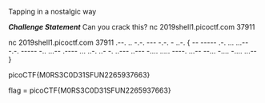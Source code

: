 Tapping in a nostalgic way

***Challenge Statement***
Can you crack this? 
nc 2019shell1.picoctf.com 37911
>>>>>>>>>>>>>>>>>>>>>>>>>>>>>>>>>>>>>>>>>>>>>>>>>>
nc 2019shell1.picoctf.com 37911
.--. .. -.-. --- -.-. - ..-. { -- ----- .-. ... ...-- -.-. ----- -.. ...-- .---- ... ..-. ..- -. ..--- ..--- -.... ..... ----. ...-- --... -.... -.... ...-- } 

picoCTF{M0RS3C0D31SFUN2265937663}
>>>>>>>>>>>>>>>>>>>>>>>>>>>>>>>>>>>>>>>>>>>>>>>>>>>
flag = picoCTF{M0RS3C0D31SFUN2265937663}
